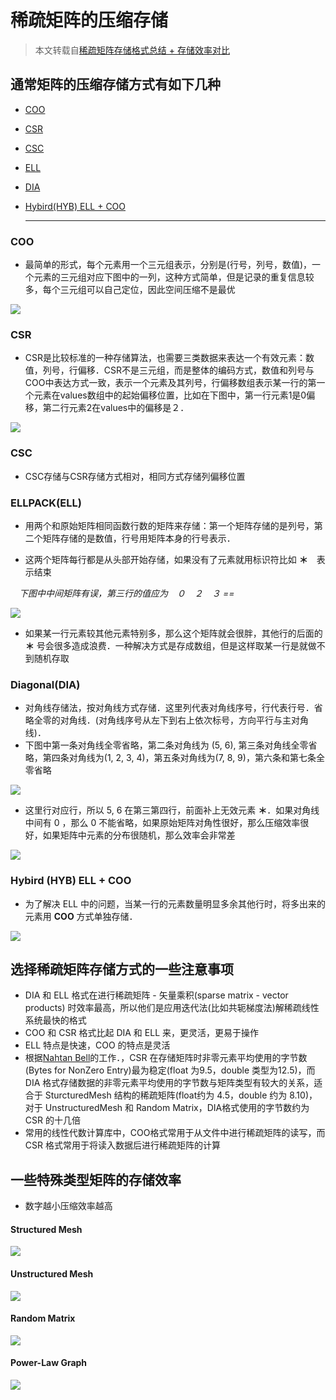 # 稀疏矩阵的压缩存储

> 本文转载自[稀疏矩阵存储格式总结 + 存储效率对比](http://www.cnblogs.com/xbinworld/p/4273506.html)

## 通常矩阵的压缩存储方式有如下几种

* [COO](#COO)
* [CSR](#CSR)
* [CSC](#CSC)
* [ELL](#ELL)
* [DIA](#DIA)
* [Hybird(HYB) ELL + COO](#HYB)

    ---

<h3 id="COO">COO </h3>

* 最简单的形式，每个元素用一个三元组表示，分别是(行号，列号，数值)，一个元素的三元组对应下图中的一列，这种方式简单，但是记录的重复信息较多，每个三元组可以自己定位，因此空间压缩不是最优

![](spare_matrix_COO.png)

<h3 id="CSR">CSR</h3>

* CSR是比较标准的一种存储算法，也需要三类数据来表达一个有效元素：数值，列号，行偏移．CSR不是三元组，而是整体的编码方式，数值和列号与COO中表达方式一致，表示一个元素及其列号，行偏移数组表示某一行的第一个元素在values数组中的起始偏移位置，比如在下图中，第一行元素1是0偏移，第二行元素2在values中的偏移是２．

![](Compress_Spare_Row.png)

<h3 id="CSC">CSC</h3>

* CSC存储与CSR存储方式相对，相同方式存储列偏移位置

<h3 id="ELL">ELLPACK(ELL)</h3>

* 用两个和原始矩阵相同函数行数的矩阵来存储：第一个矩阵存储的是列号，第二个矩阵存储的是数值，行号用矩阵本身的行号表示．

* 这两个矩阵每行都是从头部开始存储，如果没有了元素就用标识符比如 **＊**　表示结束

　*下图中中间矩阵有误，第三行的值应为　０　２　３ ==*

![](ELLPACK.png)

* 如果某一行元素较其他元素特别多，那么这个矩阵就会很胖，其他行的后面的　**＊** 号会很多造成浪费．一种解决方式是存成数组，但是这样取某一行是就做不到随机存取

<h3 id="DIA">Diagonal(DIA)</h3>

* 对角线存储法，按对角线方式存储．这里列代表对角线序号，行代表行号．省略全零的对角线．(对角线序号从左下到右上依次标号，方向平行与主对角线)．
* 下图中第一条对角线全零省略，第二条对角线为 (5, 6), 第三条对角线全零省略，第四条对角线为(1, 2, 3, 4)，第五条对角线为(7, 8, 9)，第六条和第七条全零省略

![](Diagonal.png)

* 这里行对应行，所以 5, 6 在第三第四行，前面补上无效元素 **＊**．如果对角线中间有 0 ，那么 0 不能省略，如果原始矩阵对角性很好，那么压缩效率很好，如果矩阵中元素的分布很随机，那么效率会非常差

![](random_matrix.png)

<h3 id="HYB">Hybird (HYB) ELL + COO </h3>

* 为了解决 ELL 中的问题，当某一行的元素数量明显多余其他行时，将多出来的元素用 **COO** 方式单独存储．

![](Hybird.png)

## 选择稀疏矩阵存储方式的一些注意事项

+ DIA 和 ELL 格式在进行稀疏矩阵 - 矢量乘积(sparse matrix - vector products) 时效率最高，所以他们是应用迭代法(比如共轭梯度法)解稀疏线性系统最快的格式
+ COO 和 CSR 格式比起 DIA 和 ELL 来，更灵活，更易于操作
+ ELL 特点是快速，COO 的特点是灵活
+ 根据[Nahtan Bell](http://www.bu.edu/pasi/files/2011/01/NathanBell1-10-1000.pdf)的工作．，CSR 在存储矩阵时非零元素平均使用的字节数(Bytes for NonZero Entry)最为稳定(float 为9.5，double 类型为12.5)，而 DIA 格式存储数据的非零元素平均使用的字节数与矩阵类型有较大的关系，适合于 SturcturedMesh 结构的稀疏矩阵(float约为 4.5，double 约为 8.10)，对于 UnstructuredMesh 和 Random Matrix，DIA格式使用的字节数约为 CSR 的十几倍
+ 常用的线性代数计算库中，COO格式常用于从文件中进行稀疏矩阵的读写，而 CSR 格式常用于将读入数据后进行稀疏矩阵的计算

## 一些特殊类型矩阵的存储效率

* 数字越小压缩效率越高

#### Structured Mesh

![](structuredMesh.png)   

#### Unstructured Mesh

![](unstructuredMesh.png)

#### Random Matrix

![](random_effect.png)

#### Power-Law Graph

![](power-lawGraph.png)
